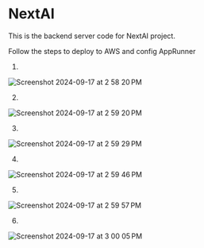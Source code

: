 # NextAI

This is the backend server code for NextAI project. 

Follow the steps to deploy to AWS and config AppRunner

1.
![Screenshot 2024-09-17 at 2 58 20 PM](https://github.com/user-attachments/assets/56f30a1f-f363-4e7d-b7bc-3955e0c6b983)


2.
![Screenshot 2024-09-17 at 2 59 20 PM](https://github.com/user-attachments/assets/2fcf6a2d-7145-45dd-a9ce-64ebc2b0d28c)


3.
![Screenshot 2024-09-17 at 2 59 29 PM](https://github.com/user-attachments/assets/c7bbf8c6-557c-4f63-b2aa-f881a259318f)


4.
![Screenshot 2024-09-17 at 2 59 46 PM](https://github.com/user-attachments/assets/92ce172e-d148-4f34-b10c-7a3f98c56f66)


5.
![Screenshot 2024-09-17 at 2 59 57 PM](https://github.com/user-attachments/assets/7c6d1eec-197b-4b32-b515-b856d76d6dec)


6.
![Screenshot 2024-09-17 at 3 00 05 PM](https://github.com/user-attachments/assets/7b3ab1d9-b366-4bb2-a13e-284ff3436581)

